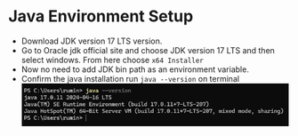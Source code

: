 # Java Environment Setup
- Download JDK version 17 LTS version.
- Go to Oracle jdk official site and choose JDK version 17 LTS and then select windows. From here choose `x64 Installer`
- Now no need to add JDK bin path as an environment variable.
- Confirm the java installation run `java --version` on terminal
![](assets/Pasted%20image%2020240526082657.png)
